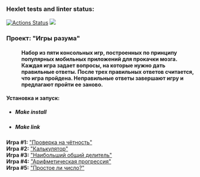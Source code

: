 ### Hexlet tests and linter status:
[![Actions Status](https://github.com/FTSx0/frontend-project-lvl1/workflows/hexlet-check/badge.svg)](https://github.com/FTSx0/frontend-project-lvl1/actions)
<a href="https://codeclimate.com/github/codeclimate/codeclimate/maintainability"><img src="https://api.codeclimate.com/v1/badges/a99a88d28ad37a79dbf6/maintainability" /></a>


<dl>
<dt><h3>Проект: "Игры разума"</h3></dt>
<dd><h4>Набор из пяти консольных игр, построенных по принципу популярных мобильных приложений для прокачки мозга. Каждая игра задает вопросы, на которые нужно дать правильные ответы. После трех правильных ответов считается, что игра пройдена. Неправильные ответы завершают игру и предлагают пройти ее заново.</h4></dd>
</dl>
<div><h4>Установка и запуск:</h4></div>
<ul>
  <li><h5>Make install</h5></li>
  <li><h5>Make link</h5></li>
</ul>

<div><b>Игра #1:</b> <a href="https://asciinema.org/a/505621">"Проверка на чётность"</a></div> 
<div><b>Игра #2:</b> <a href="https://asciinema.org/a/505622">"Калькулятор"</a></div> 
<div><b>Игра #3:</b> <a href="https://asciinema.org/a/505639">"Наибольший общий делитель"</a></div> 
<div><b>Игра #4:</b> <a href="https://asciinema.org/a/505676">"Арифметическая прогрессия"</a></div> 
<div><b>Игра #5:</b> <a href="https://asciinema.org/a/505758">"Простое ли число?"</a></div> 